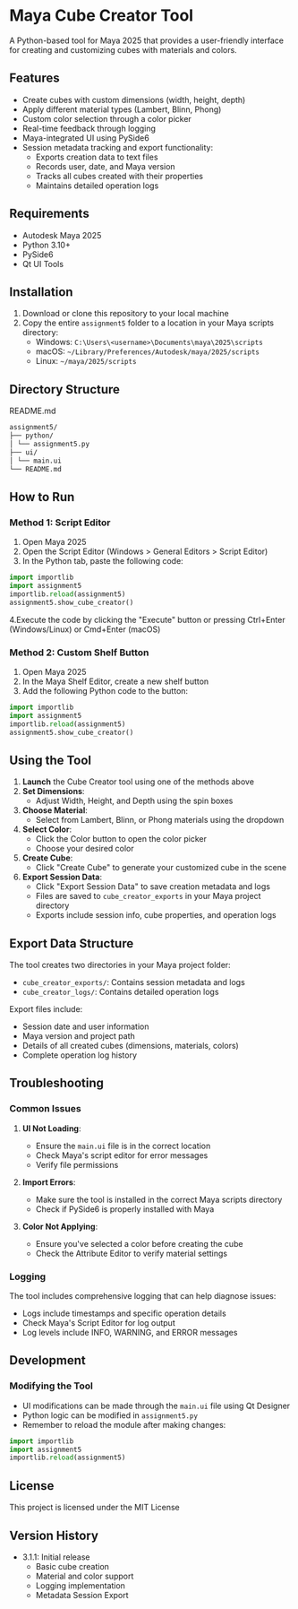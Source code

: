 # Maya Cube Creator Tool

A Python-based tool for Maya 2025 that provides a user-friendly interface for creating and customizing cubes with materials and colors.

## Features

- Create cubes with custom dimensions (width, height, depth)
- Apply different material types (Lambert, Blinn, Phong)
- Custom color selection through a color picker
- Real-time feedback through logging
- Maya-integrated UI using PySide6
- Session metadata tracking and export functionality:
  - Exports creation data to text files
  - Records user, date, and Maya version
  - Tracks all cubes created with their properties
  - Maintains detailed operation logs

## Requirements

- Autodesk Maya 2025
- Python 3.10+
- PySide6
- Qt UI Tools

## Installation

1. Download or clone this repository to your local machine
2. Copy the entire `assignment5` folder to a location in your Maya scripts directory:
   - Windows: `C:\Users\<username>\Documents\maya\2025\scripts`
   - macOS: `~/Library/Preferences/Autodesk/maya/2025/scripts`
   - Linux: `~/maya/2025/scripts`

## Directory Structure

README.md

```txt
assignment5/
├── python/
│ └── assignment5.py
├── ui/
│ └── main.ui
└── README.md
```

## How to Run

### Method 1: Script Editor

1. Open Maya 2025
2. Open the Script Editor (Windows > General Editors > Script Editor)
3. In the Python tab, paste the following code:

```python
import importlib
import assignment5
importlib.reload(assignment5)
assignment5.show_cube_creator()
```

4.Execute the code by clicking the "Execute" button or pressing Ctrl+Enter (Windows/Linux) or Cmd+Enter (macOS)

### Method 2: Custom Shelf Button

1. Open Maya 2025
2. In the Maya Shelf Editor, create a new shelf button
3. Add the following Python code to the button:

```python
import importlib
import assignment5
importlib.reload(assignment5)
assignment5.show_cube_creator()
```

## Using the Tool

1. **Launch** the Cube Creator tool using one of the methods above
2. **Set Dimensions**:
   - Adjust Width, Height, and Depth using the spin boxes
3. **Choose Material**:
   - Select from Lambert, Blinn, or Phong materials using the dropdown
4. **Select Color**:
   - Click the Color button to open the color picker
   - Choose your desired color
5. **Create Cube**:
   - Click "Create Cube" to generate your customized cube in the scene
6. **Export Session Data**:
   - Click "Export Session Data" to save creation metadata and logs
   - Files are saved to `cube_creator_exports` in your Maya project directory
   - Exports include session info, cube properties, and operation logs

## Export Data Structure

The tool creates two directories in your Maya project folder:

- `cube_creator_exports/`: Contains session metadata and logs
- `cube_creator_logs/`: Contains detailed operation logs

Export files include:

- Session date and user information
- Maya version and project path
- Details of all created cubes (dimensions, materials, colors)
- Complete operation log history

## Troubleshooting

### Common Issues

1. **UI Not Loading**:
   - Ensure the `main.ui` file is in the correct location
   - Check Maya's script editor for error messages
   - Verify file permissions

2. **Import Errors**:
   - Make sure the tool is installed in the correct Maya scripts directory
   - Check if PySide6 is properly installed with Maya

3. **Color Not Applying**:
   - Ensure you've selected a color before creating the cube
   - Check the Attribute Editor to verify material settings

### Logging

The tool includes comprehensive logging that can help diagnose issues:

- Logs include timestamps and specific operation details
- Check Maya's Script Editor for log output
- Log levels include INFO, WARNING, and ERROR messages

## Development

### Modifying the Tool

- UI modifications can be made through the `main.ui` file using Qt Designer
- Python logic can be modified in `assignment5.py`
- Remember to reload the module after making changes:

```python
import importlib
import assignment5
importlib.reload(assignment5)
```

## License

This project is licensed under the MIT License

## Version History

- 3.1.1: Initial release
  - Basic cube creation
  - Material and color support
  - Logging implementation
  - Metadata Session Export

